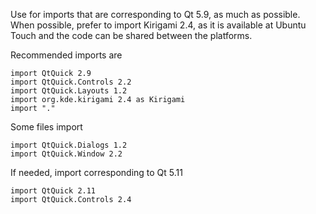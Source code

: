 Use for imports that are corresponding to Qt 5.9, as much as possible. When possible,
prefer to import Kirigami 2.4, as it is available at Ubuntu Touch and the code can be shared
between the platforms.

Recommended imports are

```
import QtQuick 2.9
import QtQuick.Controls 2.2
import QtQuick.Layouts 1.2
import org.kde.kirigami 2.4 as Kirigami
import "."
```

Some files import

```
import QtQuick.Dialogs 1.2
import QtQuick.Window 2.2
```

If needed, import corresponding to Qt 5.11

```
import QtQuick 2.11
import QtQuick.Controls 2.4
```

